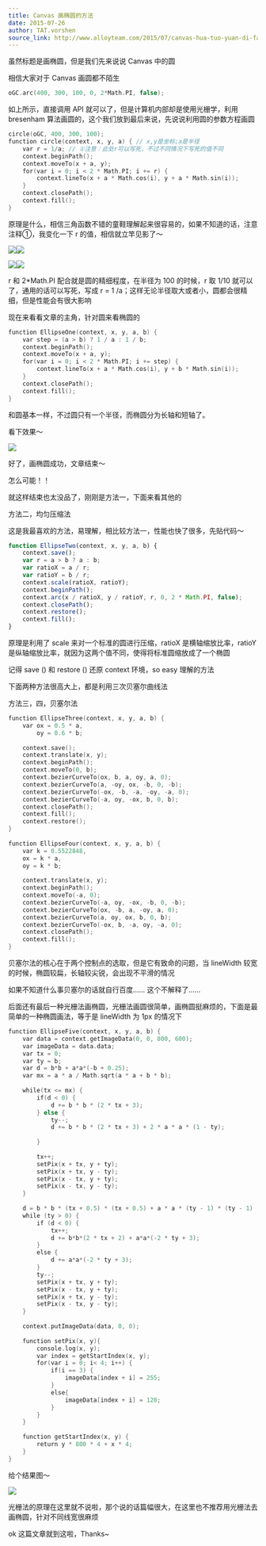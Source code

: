 ```yaml
---
title: Canvas 画椭圆的方法
date: 2015-07-26
author: TAT.vorshen
source_link: http://www.alloyteam.com/2015/07/canvas-hua-tuo-yuan-di-fang-fa/
---
```


<!-- {% raw %} - for jekyll -->

虽然标题是画椭圆，但是我们先来说说 Canvas 中的圆

相信大家对于 Canvas 画圆都不陌生

```c
oGC.arc(400, 300, 100, 0, 2*Math.PI, false);
```

如上所示，直接调用 API 就可以了，但是计算机内部却是使用光栅学，利用 bresenham 算法画圆的，这个我们放到最后来说，先说说利用圆的参数方程画圆

```c
circle(oGC, 400, 300, 100);
function circle(context, x, y, a) { // x,y是坐标;a是半径
    var r = 1/a; // ①注意：此处r可以写死，不过不同情况下写死的值不同
    context.beginPath();
    context.moveTo(x + a, y);
    for(var i = 0; i < 2 * Math.PI; i += r) {
        context.lineTo(x + a * Math.cos(i), y + a * Math.sin(i));
    }
    context.closePath();
    context.fill();
}
```

原理是什么，相信三角函数不错的童鞋理解起来很容易的，如果不知道的话，注意注释①，我变化一下 r 的值，相信就立竿见影了～

![](http://www.alloyteam.com/wp-content/uploads/2015/07/1.png)![](http://www.alloyteam.com/wp-content/uploads/2015/07/2.png)

![](http://www.alloyteam.com/wp-content/uploads/2015/07/3.png)![](http://www.alloyteam.com/wp-content/uploads/2015/07/43.png)

r 和 2\*Math.PI 配合就是圆的精细程度，在半径为 100 的时候，r 取 1/10 就可以了，通用的话可以写死，写成 r = 1 /a；这样无论半径取大或者小，圆都会很精细，但是性能会有很大影响

现在来看看文章的主角，针对圆来看椭圆的

```c
function EllipseOne(context, x, y, a, b) {
    var step = (a > b) ? 1 / a : 1 / b;
    context.beginPath();
    context.moveTo(x + a, y);
    for(var i = 0; i < 2 * Math.PI; i += step) {
        context.lineTo(x + a * Math.cos(i), y + b * Math.sin(i));
    }
    context.closePath();
    context.fill();
}
```

和圆基本一样，不过圆只有一个半径，而椭圆分为长轴和短轴了。

看下效果～

![](http://www.alloyteam.com/wp-content/uploads/2015/07/51.png)

好了，画椭圆成功，文章结束～

怎么可能！！

就这样结束也太没品了，刚刚是方法一，下面来看其他的

方法二，均匀压缩法

这是我最喜欢的方法，易理解，相比较方法一，性能也快了很多，先贴代码～

```javascript
function EllipseTwo(context, x, y, a, b) {
    context.save();
    var r = a > b ? a : b;
    var ratioX = a / r;
    var ratioY = b / r;
    context.scale(ratioX, ratioY);
    context.beginPath();
    context.arc(x / ratioX, y / ratioY, r, 0, 2 * Math.PI, false);
    context.closePath();
    context.restore();
    context.fill();
}
```

原理是利用了 scale 来对一个标准的圆进行压缩，ratioX 是横轴缩放比率，ratioY 是纵轴缩放比率，就因为这两个值不同，使得将标准圆缩放成了一个椭圆

记得 save () 和 restore () 还原 context 环境，so easy 理解的方法

下面两种方法很高大上，都是利用三次贝塞尔曲线法

方法三，四，贝塞尔法

```c
function EllipseThree(context, x, y, a, b) {
    var ox = 0.5 * a,
        oy = 0.6 * b;
 
    context.save();
    context.translate(x, y);
    context.beginPath();
    context.moveTo(0, b);
    context.bezierCurveTo(ox, b, a, oy, a, 0);
    context.bezierCurveTo(a, -oy, ox, -b, 0, -b);
    context.bezierCurveTo(-ox, -b, -a, -oy, -a, 0);
    context.bezierCurveTo(-a, oy, -ox, b, 0, b);
    context.closePath();
    context.fill();
    context.restore();
}
 
function EllipseFour(context, x, y, a, b) {
    var k = 0.5522848,
    ox = k * a,
    oy = k * b;
 
    context.translate(x, y);
    context.beginPath();
    context.moveTo(-a, 0);
    context.bezierCurveTo(-a, oy, -ox, -b, 0, -b);
    context.bezierCurveTo(ox, -b, a, -oy, a, 0);
    context.bezierCurveTo(a, oy, ox, b, 0, b);
    context.bezierCurveTo(-ox, b, -a, oy, -a, 0);
    context.closePath();
    context.fill();
}
```

贝塞尔法的核心在于两个控制点的选取，但是它有致命的问题，当 lineWidth 较宽的时候，椭圆较扁，长轴较尖锐，会出现不平滑的情况

如果不知道什么事贝塞尔的话就自行百度…… 这个不解释了……

后面还有最后一种光栅法画椭圆，光栅法画圆很简单，画椭圆挺麻烦的，下面是最简单的一种椭圆画法，等于是 lineWidth 为 1px 的情况下

```c
function EllipseFive(context, x, y, a, b) {
    var data = context.getImageData(0, 0, 800, 600);
    var imageData = data.data;
    var tx = 0;
    var ty = b;
    var d = b*b + a*a*(-b + 0.25);
    var mx = a * a / Math.sqrt(a * a + b * b);
 
    while(tx <= mx) {
        if(d < 0) {
            d += b * b * (2 * tx + 3);
        } else {
            ty--;
            d += b * b * (2 * tx + 3) + 2 * a * a * (1 - ty);
            
        }
 
        tx++;
        setPix(x + tx, y + ty);
        setPix(x + tx, y - ty);
        setPix(x - tx, y + ty);
        setPix(x - tx, y - ty);
    }
 
    d = b * b * (tx + 0.5) * (tx + 0.5) + a * a * (ty - 1) * (ty - 1) - a * a * b * b;
    while (ty > 0) {
        if (d < 0) {
            tx++;
            d += b*b*(2 * tx + 2) + a*a*(-2 * ty + 3);
        }
        else {
            d += a*a*(-2 * ty + 3);
        }
        ty--;
        setPix(x + tx, y + ty);
        setPix(x - tx, y + ty);
        setPix(x + tx, y - ty);
        setPix(x - tx, y - ty);
    }
 
    context.putImageData(data, 0, 0);
 
    function setPix(x, y){
        console.log(x, y);
        var index = getStartIndex(x, y);
        for(var i = 0; i< 4; i++) {
            if(i == 3) {
                imageData[index + i] = 255;
            }
            else{
                imageData[index + i] = 128;
            }
        }
    }
 
    function getStartIndex(x, y) {
        return y * 800 * 4 + x * 4;
    }
}
```

给个结果图～

![](http://www.alloyteam.com/wp-content/uploads/2015/07/61.png)

光栅法的原理在这里就不说啦，那个说的话篇幅很大，在这里也不推荐用光栅法去画椭圆，针对不同线宽很麻烦

ok 这篇文章就到这啦，Thanks~


<!-- {% endraw %} - for jekyll -->